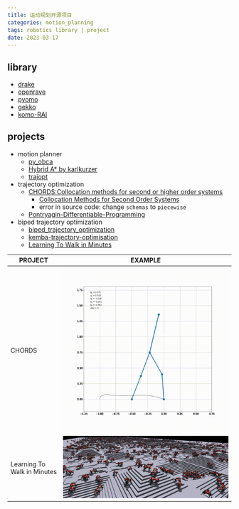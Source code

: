 ```yaml
---
title: 运动规划开源项目
categories: motion_planning
tags: robotics library | project
date: 2023-03-17
---
```


## library

- [drake](https://drake.mit.edu/)
- [openrave]()
- [pyomo]()
- [gekko]()
- [komo-RAI](https://github.com/MarcToussaint/rai)


## projects

- motion planner
    - [py_obca](https://github.com/maozaizhou/py_obca)
    - [Hybrid A* by karlkurzer](https://github.com/karlkurzer/path_planner)
    - [trajopt](https://rll.berkeley.edu/trajopt/doc/sphinx_build/html/)
- trajectory optimization
    - [CHORDS:Collocation methods for second or higher order systems](https://github.com/AunSiro/optibot)
        - [Collocation Methods for Second Order Systems]()
        - error in source code: change `schemas` to `piecewise`
    - [Pontryagin-Differentiable-Programming](https://github.com/wanxinjin/Pontryagin-Differentiable-Programming)
- biped trajectory optimization
    - [biped_trajectory_optimization](https://github.com/IvLabs/biped_trajectory_optimization)
    - [kemba-trajectory-optimisation](https://github.com/chrismailer/kemba-trajectory-optimisation)
    - [Learning To Walk in Minutes](https://leggedrobotics.github.io/legged_gym/)

| PROJECT                     | EXAMPLE                                              |
| --------------------------- | ---------------------------------------------------- |
| CHORDS                      | ![biped_animation](imgs/project/biped_animation.gif) |
| Learning To Walk in Minutes | ![legged_robots](imgs/project/legged_robots.jpg)     |

